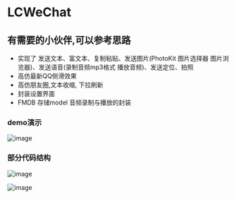 # LCWeChat
## 有需要的小伙伴,可以参考思路
* 实现了 发送文本、富文本、复制粘贴、发送图片(PhotoKit 图片选择器 图片浏览器)、发送语音(录制音频mp3格式 播放音频)、发送定位、拍照
* 高仿最新QQ侧滑效果
* 高仿朋友圈,文本收缩, 下拉刷新
* 封装设置界面
* FMDB 存储model 音频录制与播放的封装 

### demo演示
![image](https://github.com/icoderRo/LCWeChat/blob/master/Resource/LCWeChat.gif)

### 部分代码结构
![image](https://github.com/icoderRo/LCWeChat/blob/master/Resource/chatCell.png)

![image](https://github.com/icoderRo/LCWeChat/blob/master/Resource/mainController.png)